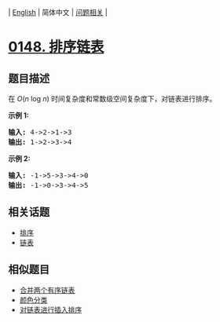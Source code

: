 
| [English](README_EN.md) | 简体中文 | [问题相关](QUESTION.md) |
# [0148. 排序链表](https://leetcode-cn.com/problems/sort-list/)
## 题目描述
<p>在&nbsp;<em>O</em>(<em>n</em>&nbsp;log&nbsp;<em>n</em>) 时间复杂度和常数级空间复杂度下，对链表进行排序。</p>

<p><strong>示例 1:</strong></p>

<pre><strong>输入:</strong> 4-&gt;2-&gt;1-&gt;3
<strong>输出:</strong> 1-&gt;2-&gt;3-&gt;4
</pre>

<p><strong>示例 2:</strong></p>

<pre><strong>输入:</strong> -1-&gt;5-&gt;3-&gt;4-&gt;0
<strong>输出:</strong> -1-&gt;0-&gt;3-&gt;4-&gt;5</pre>

## 相关话题
- [排序](https://leetcode-cn.com/tag/sort)
- [链表](https://leetcode-cn.com/tag/linked-list)
## 相似题目
- [合并两个有序链表](../0021/README.md)
- [颜色分类](../0075/README.md)
- [对链表进行插入排序](../0147/README.md)
